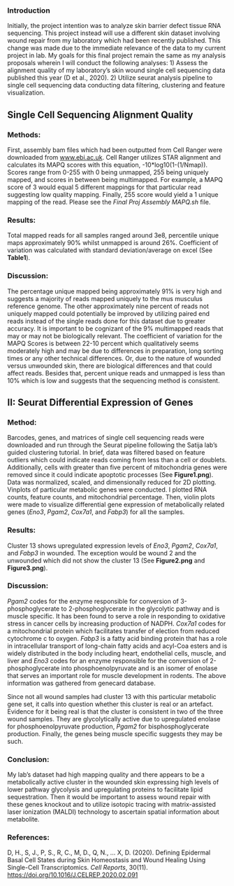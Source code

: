 ### Introduction

Initially, the project intention was to analyze skin barrier defect tissue RNA sequencing.  This project instead will use a different skin dataset involving wound repair from my laboratory which had been recently published. This change was made due to the immediate relevance of the data to my current project in lab. My goals for this final project remain the same as my analysis proposals wherein I will conduct the following analyses: 1)	Assess the alignment quality of my laboratory’s skin wound single cell sequencing data published this year (D et al., 2020). 2)	Utilize seurat analysis pipeline to single cell sequencing data conducting data filtering, clustering and feature visualization.

## Single Cell Sequencing Alignment Quality

### Methods: 

First, assembly bam files which had been outputted from Cell Ranger were downloaded from www.ebi.ac.uk. Cell Ranger utilizes STAR alignment and calculates its MAPQ scores with this equation, -10*log10(1-(1/Nmap)). Scores range from 0-255 with 0 being unmapped, 255 being uniquely mapped, and scores in between being multimapped. For example, a MAPQ score of 3 would equal 5 different mappings for that particular read suggesting low quality mapping. Finally, 255 score would yield a 1 unique mapping of the read. Please see the _Final Proj Assembly MAPQ.sh_ file. 

### Results: 

Total mapped reads for all samples ranged around 3e8, percentile unique maps approximately 90% whilst unmapped is around 26%. Coefficient of variation was calculated with standard deviation/average on excel (See **Table1**). 

### Discussion: 

The percentage unique mapped being approximately 91% is very high and suggests a majority of reads mapped uniquely to the mus musculus reference genome. The other approximately nine percent of reads not uniquely mapped could potentially be improved by utilizing paired end reads instead of the single reads done for this dataset due to greater accuracy. It is important to be cognizant of the 9% multimapped reads that may or may not be biologically relevant. The coefficient of variation for the MAPQ Scores is between 22-10 percent which qualitatively seems moderately high and may be due to differences in preparation, long sorting times or any other technical differences. Or, due to the nature of wounded versus unwounded skin, there are biological differences and that could affect reads. Besides that, percent unique reads and unmapped is less than 10% which is low and suggests that the sequencing method is consistent.

## II: Seurat Differential Expression of Genes

### Method: 

Barcodes, genes, and matrices of single cell sequencing reads were downloaded and run through the Seurat pipeline following the Satija lab’s guided clustering tutorial. In brief, data was filtered based on feature outliers which could indicate reads coming from less than a cell or doublets. Additionally, cells with greater than five percent of mitochondria genes were removed since it could indicate apoptotic processes (See **Figure1.png**). Data was normalized, scaled, and dimensionally reduced for 2D plotting. Vinplots of particular metabolic genes were conducted. I plotted RNA counts, feature counts, and mitochondrial percentage. Then, violin plots were made to visualize differential gene expression of metabolically related genes (*Eno3*, *Pgam2*, *Cox7a1*, and *Fabp3*) for all the samples. 
 
### Results: 

Cluster 13 shows upregulated expression levels of *Eno3*, *Pgam2*, *Cox7a1*, and *Fabp3* in wounded. The exception would be wound 2 and the unwounded which did not show the cluster 13 (See **Figure2.png** and **Figure3.png**). 
 
 
### Discussion: 

*Pgam2* codes for the enzyme responsible for conversion of 3-phosphoglycerate to 2-phosphoglycerate in the glycolytic pathway and is muscle specific. It has been found to serve a role in responding to oxidative stress in cancer cells by increasing production of NADPH. *Cox7a1* codes for a mitochondrial protein which facilitates transfer of election from reduced cytochrome c to oxygen. *Fabp3* is a fatty acid binding protein that has a role in intracellular transport of long-chain fatty acids and acyl-Coa esters and is widely distributed in the body including heart, endothelial cells, muscle, and liver and *Eno3* codes for an enzyme responsible for the conversion of 2-phosphoglycerate into phosphoenolpyruvate and is an isomer of enolase that serves an important role for muscle development in rodents. The above information was gathered from genecard database. 

Since not all wound samples had cluster 13 with this particular metabolic gene set, it calls into question whether this cluster is real or an artefact. Evidence for it being real is that the cluster is consistent in two of the three wound samples. They are glycolytically active due to upregulated enolase for phosphoenolpyruvate production, *Pgam2* for bisphosphoglycerate production. Finally, the genes being muscle specific suggests they may be such. 

### Conclusion: 
My lab’s dataset had high mapping quality and there appears to be a metabolically active cluster in the wounded skin expressing high levels of lower pathway glycolysis and upregulating proteins to facilitate lipid sequestration. Then it would be important to assess wound repair with these genes knockout and to utilize isotopic tracing with matrix-assisted laser ionization (MALDI) technology to ascertain spatial information about metabolite. 

### References: 
D, H., S, J., P, S., R, C., M, D., Q, N., … X, D. (2020). Defining Epidermal Basal Cell States during Skin Homeostasis and Wound Healing Using Single-Cell Transcriptomics. *Cell Reports*, 30(11). https://doi.org/10.1016/J.CELREP.2020.02.091


